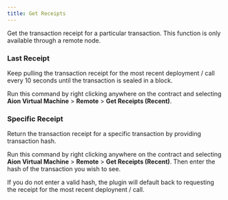 ```yaml
---
title: Get Receipts
---
```


Get the transaction receipt for a particular transaction. This function is only available through a remote node.

### Last Receipt

Keep pulling the transaction receipt for the most recent deployment / call every 10 seconds until the transaction is sealed in a block.

Run this command by right clicking anywhere on the contract and selecting **Aion Virtual Machine** > **Remote** > **Get Receipts (Recent)**.

### Specific Receipt

Return the transaction receipt for a specific transaction by providing transaction hash.

Run this command by right clicking anywhere on the contract and selecting **Aion Virtual Machine** > **Remote** > **Get Receipts (Recent)**. Then enter the hash of the transaction you wish to see. 

If you do not enter a valid hash, the plugin will default back to requesting the receipt for the most recent deploynent / call.
